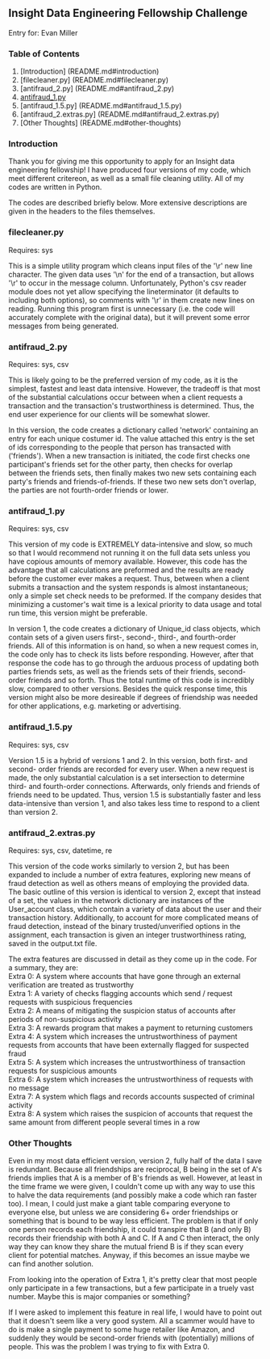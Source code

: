 ## Insight Data Engineering Fellowship Challenge

Entry for:
Evan Miller

### Table of Contents

1. [Introduction] (README.md#introduction)
2. [filecleaner.py] (README.md#filecleaner.py)
3. [antifraud_2.py] (README.md#antifraud_2.py)
4. [antifraud_1.py](README.md#antifraud_1.py)
5. [antifraud_1.5.py] (README.md#antifraud_1.5.py)
6. [antifraud_2.extras.py] (README.md#antifraud_2.extras.py)
7. [Other Thoughts] (README.md#other-thoughts)


### Introduction

Thank you for giving me this opportunity to apply for an Insight data
engineering fellowship! I have produced four versions of my code, which meet
different critereon, as well as a small file cleaning utility. All of my codes
are written in Python.

The codes are described briefly below. More extensive descriptions are given in
the headers to the files themselves.


### filecleaner.py
Requires: sys

This is a simple utility program which cleans input files of the '\r' new line 
character. The given data uses '\n' for the end of a transaction, but allows 
'\r' to occur in the message column. Unfortunately, Python's csv reader module
does not yet allow specifying the lineterminator (it defaults to including both
options), so comments with '\r' in them create new lines on reading. Running
this program first is unnecessary (i.e. the code will accurately complete with
the original data), but it will prevent some error messages from being
generated.



### antifraud_2.py
Requires: sys, csv

This is likely going to be the preferred version of my code, as it is the
simplest, fastest and least data intensive. However, the tradeoff is that most
of the substantial calculations occur between when a client requests a
transaction and the transaction's trustworthiness is determined. Thus, the end
user experience for our clients will be somewhat slower.

In this version, the code creates a dictionary called 'network' containing an
entry for each unique costumer id. The value attached this entry is the set of
ids corresponding to the people that person has transacted with ('friends').
When a new transaction is initiated, the code first checks one participant's
friends set for the other party, then checks for overlap between the friends
sets, then finally makes two new sets containing each party's friends and 
friends-of-friends. If these two new sets don't overlap, the parties are not
fourth-order friends or lower.



### antifraud_1.py
Requires: sys, csv

This version of my code is EXTREMELY data-intensive and slow, so much so that I
would recommend not running it on the full data sets unless you have copious
amounts of memory available. However, this code has the advantage that all
calculations are preformed and the results are ready before the customer ever
makes a request. Thus, between when a client submits a transaction and the
system responds is almost instantaneous; only a simple set check needs to be
preformed. If the company desides that minimizing a customer's wait time is a
lexical priority to data usage and total run time, this version might be
preferable.

In version 1, the code creates a dictionary of Unique_id class objects, which
contain sets of a given users first-, second-, third-, and fourth-order friends.
All of this information is on hand, so when a new request comes in, the code
only has to check its lists before responding. However, after that response the
code has to go through the arduous process of updating both parties friends
sets, as well as the friends sets of their friends, second-order friends and so
forth. Thus the total runtime of this code is incredibly slow, compared to other
versions. Besides the quick response time, this version might also be more
desireable if degrees of friendship was needed for other applications, e.g.
marketing or advertising.



### antifraud_1.5.py
Requires: sys, csv

Version 1.5 is a hybrid of versions 1 and 2. In this version, both first- and 
second- order friends are recorded for every user. When a new request is made,
the only substantial calculation is a set intersection to determine third- and
fourth-order connections. Afterwards, only friends and friends of friends need
to be updated. Thus, version 1.5 is substantially faster and less data-intensive
than version 1, and also takes less time to respond to a client than version 2.



### antifraud_2.extras.py
Requires: sys, csv, datetime, re

This version of the code works similarly to version 2, but has been expanded to 
include a number of extra features, exploring new means of fraud detection as
well as others means of employing the provided data. The basic outline of this 
version is identical to version 2, except that instead of a set, the values in
the network dictionary are instances of the User_account class, which contain
a variety of data about the user and their transaction history. Additionally, 
to account for more complicated means of fraud detection, instead of the binary
trusted/unverified options in the assignment, each transaction is given an
integer trustworthiness rating, saved in the output.txt file.

The extra features are discussed in detail as they come up in the code. For a
summary, they are:<br />
Extra 0: A system where accounts that have gone through an external verification are treated as trustworthy<br />
Extra 1: A variety of checks flagging accounts which send / request requests with suspicious frequencies<br />
Extra 2: A means of mitigating the suspicion status of accounts after periods of non-suspicious activity<br />
Extra 3: A rewards program that makes a payment to returning customers<br />
Extra 4: A system which increases the untrustworthiness of payment requests from accounts that have been externally flagged for suspected fraud<br />
Extra 5: A system which increases the untrustworthiness of transaction requests for suspicious amounts<br />
Extra 6: A system which increases the untrustworthiness of requests with no message<br />
Extra 7: A system which flags and records accounts suspected of criminal activity<br />
Extra 8: A system which raises the suspicion of accounts that request the same amount from different people several times in a row<br />



### Other Thoughts

Even in my most data efficient version, version 2, fully half of the data I
save is redundant. Because all friendships are reciprocal, B being in the set of
A's friends implies that A is a member of B's friends as well. However, at least
in the time frame we were given, I couldn't come up with any way to use this to
halve the data requirements (and possibly make a code which ran faster too). I
mean, I could just make a giant table comparing everyone to everyone else, but
unless we are considering 6+ order friendships or something that is bound to be
way less efficient. The problem is that if only one person records each
friendship, it could transpire that B (and only B) records their friendship with
both A and C. If A and C then interact, the only way they can know they share
the mutual friend B is if they scan every client for potential matches. Anyway,
if this becomes an issue maybe we can find another solution.


From looking into the operation of Extra 1, it's pretty clear that most people
only participate in a few transactions, but a few participate in a truely vast
number. Maybe this is major companies or something?


If I were asked to implement this feature in real life, I would have to point
out that it doesn't seem like a very good system. All a scammer would have to
do is make a single payment to some huge retailer like Amazon, and suddenly they
would be second-order friends with (potentially) millions of people. This was 
the problem I was trying to fix with Extra 0.
